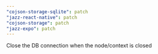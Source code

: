```yaml
---
"cojson-storage-sqlite": patch
"jazz-react-native": patch
"cojson-storage": patch
"jazz-expo": patch
---
```


Close the DB connection when the node/context is closed

